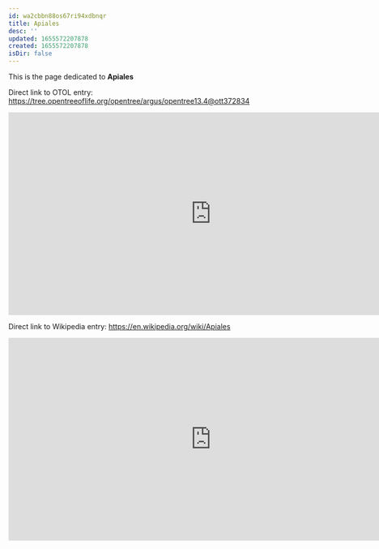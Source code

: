 ```yaml
---
id: wa2cbbn88os67ri94xdbnqr
title: Apiales
desc: ''
updated: 1655572207878
created: 1655572207878
isDir: false
---
```

This is the page dedicated to **Apiales**


Direct link to OTOL entry: https://tree.opentreeoflife.org/opentree/argus/opentree13.4@ott372834



<html>
    <body>
    <iframe src="https://tree.opentreeoflife.org/opentree/argus/opentree13.4@ott372834"
    width="800" height="400" frameborder="0" allowfullscreen> </iframe>
    </body>
</html>
    


Direct link to Wikipedia entry: https://en.wikipedia.org/wiki/Apiales



<html>
    <body>
    <iframe src="https://en.wikipedia.org/wiki/Apiales"
    width="800" height="400" frameborder="0" allowfullscreen> </iframe>
    </body>
</html>
    
